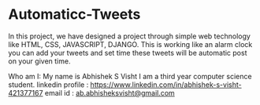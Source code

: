 # Automaticc-Tweets
In this project, we have designed a project through simple web technology like HTML, CSS, JAVASCRIPT, DJANGO. This is working like an alarm clock you can add your tweets and set time these tweets will be automatic post on your given time.

Who am I:
           My name is Abhishek S Visht I am a third year computer science student. linkedin profile : https://www.linkedin.com/in/abhishek-s-visht-421377167 email id : ab.abhisheksvisht@gmail.com
